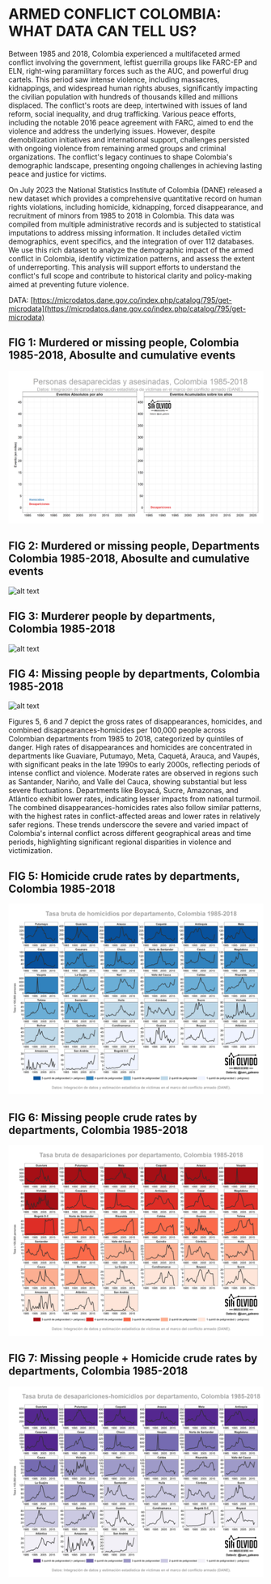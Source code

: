 # ARMED CONFLICT COLOMBIA: WHAT DATA CAN TELL US?

Between 1985 and 2018, Colombia experienced a multifaceted armed conflict involving the government, leftist guerrilla groups like FARC-EP and ELN, right-wing paramilitary forces such as the AUC, and powerful drug cartels. This period saw intense violence, including massacres, kidnappings, and widespread human rights abuses, significantly impacting the civilian population with hundreds of thousands killed and millions displaced. The conflict's roots are deep, intertwined with issues of land reform, social inequality, and drug trafficking. Various peace efforts, including the notable 2016 peace agreement with FARC, aimed to end the violence and address the underlying issues. However, despite demobilization initiatives and international support, challenges persisted with ongoing violence from remaining armed groups and criminal organizations. The conflict's legacy continues to shape Colombia's demographic landscape, presenting ongoing challenges in achieving lasting peace and justice for victims.      

On July 2023 the National Statistics Institute of Colombia (DANE) released a new dataset which provides a comprehensive quantitative record on human rights violations, including homicide, kidnapping, forced disappearance, and recruitment of minors from 1985 to 2018 in Colombia. This data was compiled from multiple administrative records and is subjected to statistical imputations to address missing information. It includes detailed victim demographics, event specifics, and the integration of over 112 databases. We use this rich dataset to analyze the demographic impact of the armed conflict in Colombia, identify victimization patterns, and assess the extent of underreporting. This analysis will support efforts to understand the conflict's full scope and contribute to historical clarity and policy-making aimed at preventing future violence.


DATA: [https://microdatos.dane.gov.co/index.php/catalog/795/get-microdata](https://microdatos.dane.gov.co/index.php/catalog/795/get-microdata) 

## FIG 1: Murdered or missing people, Colombia 1985-2018, Abosulte and cumulative events

![alt text](https://github.com/JuanGaleano/ARMED_CONFLICT_COLOMBIA-/blob/main/3_LINE_DES_HOM_ABS_CUM.gif) 

## FIG 2:  Murdered or missing people, Departments Colombia 1985-2018, Abosulte and cumulative events    
![alt text](https://github.com/JuanGaleano/ARMED_CONFLICT_COLOMBIA-/blob/main/9EDITEDD.png) 

## FIG 3:  Murderer people by departments, Colombia 1985-2018     
![alt text](https://github.com/JuanGaleano/ARMED_CONFLICT_COLOMBIA-/blob/main/2_MAP_HOMICIDIOS.gif)   

## FIG 4:  Missing people by departments, Colombia 1985-2018           
![alt text](https://github.com/JuanGaleano/ARMED_CONFLICT_COLOMBIA-/blob/main/1_MAP_DESAPARICIONES.gif)       
    

Figures 5, 6 and 7 depict the gross rates of disappearances, homicides, and combined disappearances-homicides per 100,000 people across Colombian departments from 1985 to 2018, categorized by quintiles of danger. High rates of disappearances and homicides are concentrated in departments like Guaviare, Putumayo, Meta, Caquetá, Arauca, and Vaupés, with significant peaks in the late 1990s to early 2000s, reflecting periods of intense conflict and violence. Moderate rates are observed in regions such as Santander, Nariño, and Valle del Cauca, showing substantial but less severe fluctuations. Departments like Boyacá, Sucre, Amazonas, and Atlántico exhibit lower rates, indicating lesser impacts from national turmoil. The combined disappearances-homicides rates also follow similar patterns, with the highest rates in conflict-affected areas and lower rates in relatively safer regions. These trends underscore the severe and varied impact of Colombia's internal conflict across different geographical areas and time periods, highlighting significant regional disparities in violence and victimization.       

## FIG 5:  Homicide crude rates by departments, Colombia 1985-2018     
![alt text](https://github.com/JuanGaleano/ARMED_CONFLICT_COLOMBIA-/blob/main/7_LINE_HOM_FACET_DEPTO.png) 

## FIG 6:  Missing people crude rates by departments, Colombia 1985-2018     
![alt text](https://github.com/JuanGaleano/ARMED_CONFLICT_COLOMBIA-/blob/main/6_LINE_DES_FACET_DEPTO.png)       

## FIG 7:  Missing people + Homicide crude rates by departments, Colombia 1985-2018     
![alt text](https://github.com/JuanGaleano/ARMED_CONFLICT_COLOMBIA-/blob/main/8_LINE_DES_HOM_FACET_DEPTO.png) 


